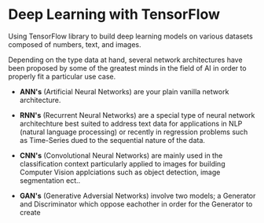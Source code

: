 # Deep Learning with TensorFlow
Using TensorFlow library to build deep learning models on various datasets composed of numbers, text, and images.

Depending on the type data at hand, several network architectures have been proposed by some of the greatest minds in the field of AI in order to properly fit a particular use case.


* **ANN's** (Artificial Neural Networks) are your plain vanilla network architecture.

* **RNN's** (Recurrent Neural Networks) are a special type of neural network architechture best suited to address text data for applications in NLP (natural language processing)   or recently in regression problems such as Time-Series dued to the sequential nature of the data.

* **CNN's** (Convolutional Neural Networks) are mainly used in the classification context particularly applied to images for building Computer Vision applciations such as object detection, image segmentation ect.. 

* **GAN's** (Generative Adversial Networks) involve two models; a Generator and Discriminator which oppose eachother in order for the Generator to create
